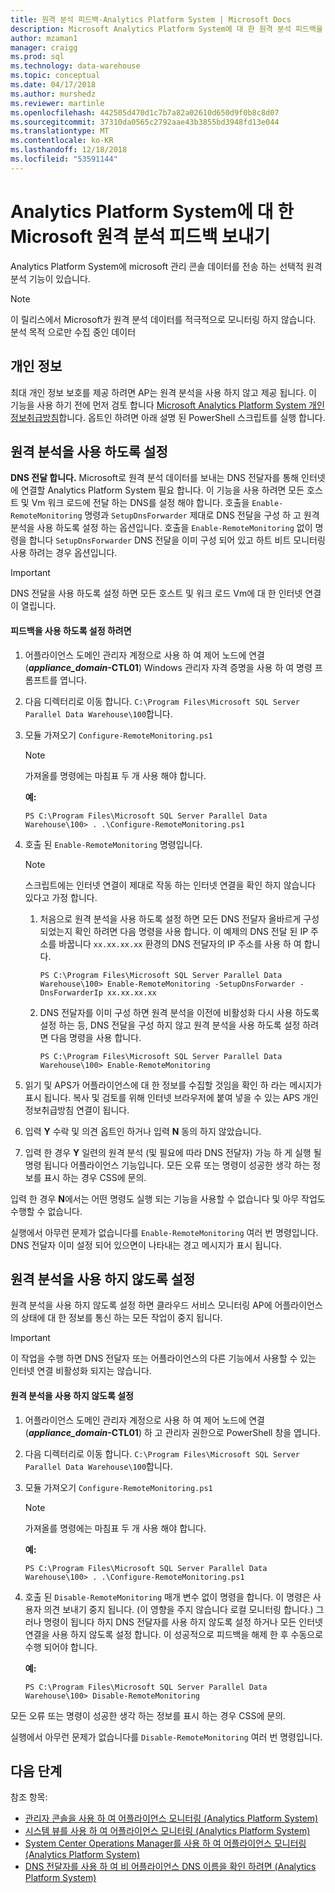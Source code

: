```yaml
---
title: 원격 분석 피드백-Analytics Platform System | Microsoft Docs
description: Microsoft Analytics Platform System에 대 한 원격 분석 피드백을 보냅니다.
author: mzaman1
manager: craigg
ms.prod: sql
ms.technology: data-warehouse
ms.topic: conceptual
ms.date: 04/17/2018
ms.author: murshedz
ms.reviewer: martinle
ms.openlocfilehash: 442505d470d1c7b7a82a02610d650d9f0b8c8d07
ms.sourcegitcommit: 37310da0565c2792aae43b3855bd3948fd13e044
ms.translationtype: MT
ms.contentlocale: ko-KR
ms.lasthandoff: 12/18/2018
ms.locfileid: "53591144"
---
```

# <a name="send-telemetry-feedback-to-microsoft-for-analytics-platform-system"></a>Analytics Platform System에 대 한 Microsoft 원격 분석 피드백 보내기
Analytics Platform System에 microsoft 관리 콘솔 데이터를 전송 하는 선택적 원격 분석 기능이 있습니다. 
  
> [!NOTE]  
> 이 릴리스에서 Microsoft가 원격 분석 데이터를 적극적으로 모니터링 하지 않습니다. 분석 목적 으로만 수집 중인 데이터  
  
## <a name="privacy"></a>개인 정보  
최대 개인 정보 보호를 제공 하려면 AP는 원격 분석을 사용 하지 않고 제공 됩니다. 이 기능을 사용 하기 전에 먼저 검토 합니다 [Microsoft Analytics Platform System 개인정보취급방침](https://go.microsoft.com/fwlink/?LinkId=400902)합니다. 옵트인 하려면 아래 설명 된 PowerShell 스크립트를 실행 합니다.  
  
## <a name="enable"></a>원격 분석을 사용 하도록 설정  
**DNS 전달 합니다.** Microsoft로 원격 분석 데이터를 보내는 DNS 전달자를 통해 인터넷에 연결할 Analytics Platform System 필요 합니다. 이 기능을 사용 하려면 모든 호스트 및 Vm 워크 로드에 전달 하는 DNS를 설정 해야 합니다. 호출을 `Enable-RemoteMonitoring` 명령과 `SetupDnsForwarder` 제대로 DNS 전달을 구성 하 고 원격 분석을 사용 하도록 설정 하는 옵션입니다. 호출을 `Enable-RemoteMonitoring` 없이 명령을 합니다 `SetupDnsForwarder` DNS 전달을 이미 구성 되어 있고 하트 비트 모니터링 사용 하려는 경우 옵션입니다.  
  
> [!IMPORTANT]  
> DNS 전달을 사용 하도록 설정 하면 모든 호스트 및 워크 로드 Vm에 대 한 인터넷 연결이 열립니다.  
  
#### <a name="to-enable-feedback"></a>피드백을 사용 하도록 설정 하려면  
  
1.  어플라이언스 도메인 관리자 계정으로 사용 하 여 제어 노드에 연결 (<strong>*appliance_domain*-CTL01</strong>) Windows 관리자 자격 증명을 사용 하 여 명령 프롬프트를 엽니다.  
  
2.  다음 디렉터리로 이동 합니다. `C:\Program Files\Microsoft SQL Server Parallel Data Warehouse\100`합니다.  
  
3.  모듈 가져오기 `Configure-RemoteMonitoring.ps1`  
  
    > [!NOTE]  
    > 가져올를 명령에는 마침표 두 개 사용 해야 합니다.  
  
    **예:**  
  
    ```  
    PS C:\Program Files\Microsoft SQL Server Parallel Data Warehouse\100> . .\Configure-RemoteMonitoring.ps1  
    ```  
  
4.  호출 된 `Enable-RemoteMonitoring` 명령입니다.  
  
    > [!NOTE]  
    > 스크립트에는 인터넷 연결이 제대로 작동 하는 인터넷 연결을 확인 하지 않습니다 있다고 가정 합니다.  
  
    1.  처음으로 원격 분석을 사용 하도록 설정 하면 모든 DNS 전달자 올바르게 구성 되었는지 확인 하려면 다음 명령을 사용 합니다. 이 예제의 DNS 전달 된 IP 주소를 바꿉니다 `xx.xx.xx.xx` 환경의 DNS 전달자의 IP 주소를 사용 하 여 합니다.  
  
        ```  
        PS C:\Program Files\Microsoft SQL Server Parallel Data Warehouse\100> Enable-RemoteMonitoring -SetupDnsForwarder -DnsForwarderIp xx.xx.xx.xx  
        ```  
  
    2.  DNS 전달자를 이미 구성 하면 원격 분석을 이전에 비활성화 다시 사용 하도록 설정 하는 등, DNS 전달을 구성 하지 않고 원격 분석을 사용 하도록 설정 하려면 다음 명령을 사용 합니다.  
  
        ```  
        PS C:\Program Files\Microsoft SQL Server Parallel Data Warehouse\100> Enable-RemoteMonitoring  
        ```  
  
5.  읽기 및 APS가 어플라이언스에 대 한 정보를 수집할 것임을 확인 하 라는 메시지가 표시 됩니다. 복사 및 검토를 위해 인터넷 브라우저에 붙여 넣을 수 있는 APS 개인정보취급방침 연결이 됩니다.  
  
6.  입력 **Y** 수락 및 의견 옵트인 하거나 입력 **N** 동의 하지 않았습니다.  
  
7.  입력 한 경우 **Y** 일련의 원격 분석 (및 필요에 따라 DNS 전달자) 가능 하 게 실행 될 명령 됩니다 어플라이언스 기능입니다. 모든 오류 또는 명령이 성공한 생각 하는 정보를 표시 하는 경우 CSS에 문의.  
  
입력 한 경우 **N**에서는 어떤 명령도 실행 되는 기능을 사용할 수 없습니다 및 아무 작업도 수행할 수 없습니다.  
  
실행에서 아무런 문제가 없습니다를 `Enable-RemoteMonitoring` 여러 번 명령입니다. DNS 전달자 이미 설정 되어 있으면이 나타내는 경고 메시지가 표시 됩니다.  
  
## <a name="disable"></a>원격 분석을 사용 하지 않도록 설정  
원격 분석을 사용 하지 않도록 설정 하면 클라우드 서비스 모니터링 AP에 어플라이언스의 상태에 대 한 정보를 통신 하는 모든 작업이 중지 됩니다.  
  
> [!IMPORTANT]  
> 이 작업을 수행 하면 DNS 전달자 또는 어플라이언스의 다른 기능에서 사용할 수 있는 인터넷 연결 비활성화 되지는 않습니다.  
  
#### <a name="to-disable-telemetry"></a>원격 분석을 사용 하지 않도록 설정  
  
1.  어플라이언스 도메인 관리자 계정으로 사용 하 여 제어 노드에 연결 (<strong>*appliance_domain*-CTL01</strong>) 하 고 관리자 권한으로 PowerShell 창을 엽니다.  
  
2.  다음 디렉터리로 이동 합니다. `C:\Program Files\Microsoft SQL Server Parallel Data Warehouse\100`합니다.  
  
3.  모듈 가져오기 `Configure-RemoteMonitoring.ps1`  
  
    > [!NOTE]  
    > 가져올를 명령에는 마침표 두 개 사용 해야 합니다.  
  
    **예:**  
  
    ```  
    PS C:\Program Files\Microsoft SQL Server Parallel Data Warehouse\100> . .\Configure-RemoteMonitoring.ps1  
    ```  
  
4.  호출 된 `Disable-RemoteMonitoring` 매개 변수 없이 명령을 합니다. 이 명령은 사용자 의견 보내기 중지 됩니다. (이 영향을 주지 않습니다 로컬 모니터링 합니다.) 그러나 명령이 됩니다 하지 DNS 전달자를 사용 하지 않도록 설정 하거나 모든 인터넷 연결을 사용 하지 않도록 설정 합니다. 이 성공적으로 피드백을 해제 한 후 수동으로 수행 되어야 합니다.  
  
    **예:**  
  
    ```  
    PS C:\Program Files\Microsoft SQL Server Parallel Data Warehouse\100> Disable-RemoteMonitoring  
    ```  
  
모든 오류 또는 명령이 성공한 생각 하는 정보를 표시 하는 경우 CSS에 문의.  
  
실행에서 아무런 문제가 없습니다를 `Disable-RemoteMonitoring` 여러 번 명령입니다.  
  
## <a name="next-steps"></a>다음 단계
참조 항목:
- [관리자 콘솔을 사용 하 여 어플라이언스 모니터링 &#40;Analytics Platform System&#41;](monitor-the-appliance-by-using-the-admin-console.md)  
- [시스템 뷰를 사용 하 여 어플라이언스 모니터링 &#40;Analytics Platform System&#41;](monitor-the-appliance-by-using-system-views.md)  
- [System Center Operations Manager를 사용 하 여 어플라이언스 모니터링 &#40;Analytics Platform System&#41;](monitor-the-appliance-by-using-system-center-operations-manager.md)  
- [DNS 전달자를 사용 하 여 비 어플라이언스 DNS 이름을 확인 하려면 &#40;Analytics Platform System&#41;](use-a-dns-forwarder-to-resolve-non-appliance-dns-names.md)  
  
